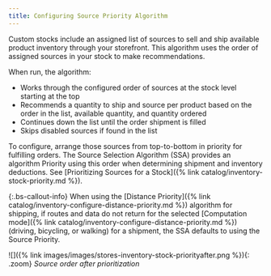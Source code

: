 ```yaml
---
title: Configuring Source Priority Algorithm
---
```



Custom stocks include an assigned list of sources to sell and ship available product inventory through your storefront. This algorithm uses the order of assigned sources in your stock to make recommendations.

When run, the algorithm:

* Works through the configured order of sources at the stock level starting at the top
* Recommends a quantity to ship and source per product based on the order in the list, available quantity, and quantity ordered
* Continues down the list until the order shipment is filled
* Skips disabled sources if found in the list

To configure, arrange those sources from top-to-bottom in priority for fulfilling orders. The Source Selection Algorithm (SSA) provides an algorithm Priority using this order when determining shipment and inventory deductions. See [Prioritizing Sources for a Stock]({% link catalog/inventory-stock-priority.md %}).

{:.bs-callout-info}
When using the [Distance Priority]({% link catalog/inventory-configure-distance-priority.md %}) algorithm for shipping, if routes and data do not return for the selected [Computation mode]({% link catalog/inventory-configure-distance-priority.md %}) (driving, bicycling, or walking) for a shipment, the SSA defaults to using the Source Priority.

![]({% link images/images/stores-inventory-stock-priorityafter.png %}){: .zoom}
*Source order after prioritization*
